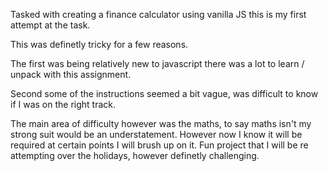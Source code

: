 Tasked with creating a finance calculator using vanilla JS this is my first attempt at the task.

This was definetly tricky for a few reasons.

The first was being relatively new to javascript there was a lot to learn / unpack with this assignment.

Second some of the instructions seemed a bit vague, was difficult to know if I was on the right track.

The main area of difficulty however was the maths, to say maths isn't my strong suit would be an understatement. However now I know it will be required at certain points I will brush up on it. Fun project that I will be re attempting over the holidays, however definetly challenging.